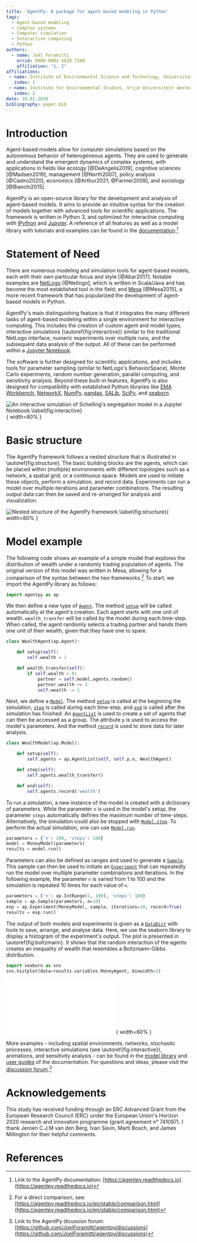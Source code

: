 ```yaml
---
title: 'AgentPy: A package for agent-based modeling in Python'
tags:
  - Agent-based modeling
  - Complex systems
  - Computer simulation
  - Interactive computing
  - Python
authors:
  - name: Joël Foramitti
    orcid: 0000-0002-4828-7288
    affiliation: "1, 2"
affiliations:
 - name: Institute of Environmental Science and Technology, Universitat Autònoma de Barcelona, Spain
   index: 1
 - name: Institute for Environmental Studies, Vrije Universiteit Amsterdam, The Netherlands
   index: 2
date: 16.01.2020
bibliography: paper.bib
---
```


# Introduction

Agent-based models allow for computer simulations based on the autonomous behavior of heterogeneous agents. They are used to generate and understand the emergent dynamics of complex systems, with applications in fields like ecology [@DeAngelis2019], cognitive sciences [@Madsen2019], management [@North2007], policy analysis [@Castro2020], economics [@Arthur2021; @Farmer2009], and sociology [@Bianchi2015].

AgentPy is an open-source library for the development and analysis of agent-based models. It aims to provide an intuitive syntax for the creation of models together with advanced tools for scientific applications. The framework is written in Python 3, and optimized for interactive computing with [IPython](http://ipython.org/) and [Jupyter](https://jupyter.org/). A reference of all features as well as a model library with tutorials and examples can be found in the [documentation](https://agentpy.readthedocs.io/).[^1]

# Statement of Need

There are numerous modeling and simulation tools for agent-based models, each with their own particular focus and style [@Abar2017]. Notable examples are [NetLogo](https://ccl.northwestern.edu/netlogo/) [@Netlogo], which is written in Scala/Java and has become the most established tool in the field; and [Mesa](https://mesa.readthedocs.io/) [@Mesa2015], a more recent framework that has popularized the development of agent-based models in Python.

AgentPy's main distinguishing feature is that it integrates the many different tasks of agent-based modeling within a single environment for interactive computing. This includes the creation of custom agent and model types, interactive simulations (\autoref{fig:interactive}) similar to the traditional NetLogo interface, numeric experiments over multiple runs, and the subsequent data analysis of the output. All of these can be performed within a [Jupyter Notebook](https://jupyter.org/).

The software is further designed for scientific applications, and includes tools for parameter sampling (similar to NetLogo's BehaviorSpace), Monte Carlo experiments, random number generation, parallel computing, and sensitivity analysis. Beyond these built-in features, AgentPy is also designed for compatibility with established Python libraries like [EMA Workbench](https://emaworkbench.readthedocs.io/), [NetworkX](https://networkx.org/), [NumPy](https://numpy.org/), [pandas](https://pandas.pydata.org/), [SALib](https://salib.readthedocs.io/), [SciPy](https://www.scipy.org/), and [seaborn](https://seaborn.pydata.org/).

![An interactive simulation of Schelling's segregation model in a Jupyter Notebook.\label{fig:interactive}](ips_segregation.png){ width=80% }

# Basic structure

The AgentPy framework follows a nested structure that is illustrated in \autoref{fig:structure}. The basic building blocks are the agents, which can be placed within (multiple) environments with different topologies such as a network, a spatial grid, or a continuous space. Models are used to initiate these objects, perform a simulation, and record data. Experiments can run a model over multiple iterations and parameter combinations. The resulting output data can then be saved and re-arranged for analysis and visualization.

![Nested structure of the AgentPy framework.\label{fig:structure}](structure.png){ width=80% }

# Model example

The following code shows an example of a simple model that explores the distribution of wealth under a randomly trading population of agents. The original version of this model was written in Mesa, allowing for a comparison of the syntax between the two frameworks.[^3] To start, we import the AgentPy library as follows:

```python
import agentpy as ap
```

We then define a new type of [`Agent`](https://agentpy.readthedocs.io/en/stable/reference_agents.html). The method [`setup`](https://agentpy.readthedocs.io/en/stable/reference_agents.html#agentpy.Agent.setup) will be called automatically at the agent's creation. Each agent starts with one unit of wealth. `wealth_transfer` will be called by the model during each time-step. When called, the agent randomly selects a trading partner and hands them one unit of their wealth, given that they have one to spare. 

```python
class WealthAgent(ap.Agent):

    def setup(self):
        self.wealth = 1

    def wealth_transfer(self):
        if self.wealth > 0:
            partner = self.model.agents.random()
            partner.wealth += 1
            self.wealth -= 1
```

Next, we define a [`Model`](https://agentpy.readthedocs.io/en/stable/reference_model.html). The method [`setup`](https://agentpy.readthedocs.io/en/stable/reference_model.html#agentpy.Model.setup) is called at the beginning the simulation, [`step`](https://agentpy.readthedocs.io/en/stable/reference_model.html#agentpy.Model.step) is called during each time-step, and [`end`](https://agentpy.readthedocs.io/en/stable/reference_model.html#agentpy.Model.end) is called after the simulation has finished. An [`AgentList`](https://agentpy.readthedocs.io/en/stable/reference_sequences.html) is used to create a set of agents that can then be accessed as a group. The attribute `p` is used to access the model's parameters. And the method [`record`](https://agentpy.readthedocs.io/en/stable/reference_agents.html#agentpy.Agent.record) is used to store data for later analysis.

```python
class WealthModel(ap.Model):

    def setup(self):
        self.agents = ap.AgentList(self, self.p.n, WealthAgent)

    def step(self):
        self.agents.wealth_transfer()

    def end(self):
        self.agents.record('wealth')
```

To run a simulation, a new instance of the model is created with a dictionary of parameters.
While the parameter `n` is used in the model's setup, the parameter `steps` automatically defines the maximum number of time-steps. Alternatively, the simulation could also be stopped with [`Model.stop`](https://agentpy.readthedocs.io/en/stable/reference_model.html#agentpy.Model.stop). To perform the actual simulation, one can use [`Model.run`](https://agentpy.readthedocs.io/en/stable/reference_model.html#agentpy.Model.run).

```python
parameters = {'n': 100, 'steps': 100}
model = MoneyModel(parameters)
results = model.run()
```

Parameters can also be defined as ranges and used to generate a [`Sample`](https://agentpy.readthedocs.io/en/stable/reference_sample.html).
This sample can then be used to initiate an [`Experiment`](https://agentpy.readthedocs.io/en/stable/reference_experiment.html) that can repeatedly run the model over multiple parameter combinations and iterations. In the following example, the parameter `n` is varied from 1 to 100 and the simulation is repeated 10 times for each value of `n`.

```python
parameters = {'n': ap.IntRange(1, 100), 'steps': 100}
sample = ap.Sample(parameters, n=10)
exp = ap.Experiment(MoneyModel, sample, iterations=10, record=True)
results = exp.run()
```

The output of both models and experiments is given as a [`DataDict`](https://agentpy.readthedocs.io/en/stable/reference_data.html) with tools to save, arrange, and analyse data. Here, we use the seaborn library to display a histogram of the experiment's output. The plot is presented in \autoref{fig:boltzmann}. It shows that the random interaction of the agents creates an inequality of wealth that resembles a Boltzmann-Gibbs distribution. 

```python
import seaborn as sns
sns.histplot(data=results.variables.MoneyAgent, binwidth=1)
```

![Histogram of the agents' wealth in the model example.\label{fig:boltzmann}](boltzmann.pdf){ width=60% }

More examples - including spatial environments, networks, stochastic processes, interactive simulations (see \autoref{fig:interactive}), animations, and sensitivity analysis - can be found in the [model library](https://agentpy.readthedocs.io/en/stable/model_library.html) and [user guides](https://agentpy.readthedocs.io/en/stable/guide.html) of the documentation. For questions and ideas, please visit the [discussion forum](https://github.com/JoelForamitti/agentpy/discussions).[^4]

[^1]: Link to the AgentPy documentation: [https://agentpy.readthedocs.io](https://agentpy.readthedocs.io)
[^3]: For a direct comparison, see: [https://agentpy.readthedocs.io/en/stable/comparison.html](https://agentpy.readthedocs.io/en/stable/comparison.html)
[^4]: Link to the AgentPy dicussion forum: [https://github.com/JoelForamitti/agentpy/discussions](https://github.com/JoelForamitti/agentpy/discussions)

# Acknowledgements

This study has received funding through an ERC Advanced Grant from the European Research Council (ERC) under the European Union's Horizon 2020 research and innovation programme (grant agreement n° 741087). I thank Jeroen C.J.M van den Berg, Ivan Savin, Martí Bosch, and James Millington for their helpful comments.

# References